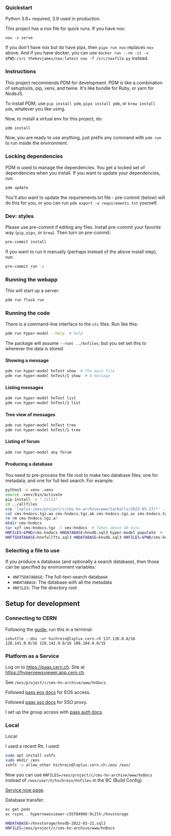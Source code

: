 ### Quickstart

Python 3.8+ required, 3.9 used in production.

This project has a nox file for quick runs. If you have nox:

```console
nox -s serve
```

If you don't have nox but do have pipx, then `pipx run nox` replaces `nox`
above. And if you have docker, you can use
`docker run --rm -it -v $PWD:/src thekevjames/nox:latest nox -f /src/noxfile.py`
instead.

### Instructions

This project recommends PDM for development. PDM is like a combination of
setuptools, pip, venv, and twine. It's like bundle for Ruby, or yarn for NodeJS.

To install PDM, use `pip install pdm`, `pipx install pdm`, or
`brew install pdm`, whatever you like using.

Now, to install a virtual env for this project, do:

```bash
pdm install
```

Now, you are ready to use anything, just prefix any command with `pdm run` to
run inside the environment.

### Locking dependencies

PDM is used to manage the dependencies. You get a locked set of dependencies
when you install. If you want to update your dependencies, run:

```bash
pdm update
```

You'll also want to update the requirements.txt file - pre-commit (below) will
do this for you, or you can run `pdm export -o requirements.txt` yourself.

### Dev: styles

Please use pre-commit if editing any files. Install pre-commit your favorite way
(`pip`, `pipx`, or `brew`). Then turn on pre-commit:

```bash
pre-commit install
```

If you want to run it manually (perhaps instead of the above install step), run:

```bash
pre-commit run -a
```

### Running the webapp

This will start up a server:

```bash
pdm run flask run
```

### Running the code

There is a command-line interface to the `utc` files. Run like this:

```bash
pdm run hyper-model --help  # help
```

The package will assume `--root ../hnfiles`; but you set set this to wherever
the data is stored.

#### Showing a message

```bash
pdm run hyper-model hnTest show  # The main file
pdm run hyper-model hnTest/1 show  # A message
```

#### Listing messages

```bash
pdm run hyper-model hnTest list
pdm run hyper-model hnTest/1 list
```

#### Tree view of messages

```bash
pdm run hyper-model hnTest tree
pdm run hyper-model hnTest/1 tree
```

#### Listing of forum

```bash
pdm run hyper-model any forum
```

#### Producing a database

You need to pre-process the file root to make two database files; one for
metadata, and one for full text search. For example:

```bash
python3 -m venv .venv
source .venv/bin/activate
pip install -e ".[cli]"
cd ../allfiles
scp 'lxplus:/eos/project/c/cms-hn-archive/www/tarballs/2023-05-17/*' .
cat cms-hndocs.tgz.aa cms-hndocs.tgz.ab cms-hndocs.tgz.ac cms-hndocs.tgz.ad cms-hndocs.tgz.ae > cms-hndocs.tgz
rm rm cms-hndocs.tgz.a?
mkdir cms-hndocs
tar xzf cms-hndocs.tgz -C cms-hndocs  # Takes about 40 mins
HNFILES=$PWD/cms-hndocs HNDATABASE=hnvdb.sql3 hyper-model populate  # Takes about 40 mins
HNFTSDATABASE=hnvfullfts.sql3 HNDATABASE=hnvdb.sql3 HNFILES=$PWD/cms-hndocs hyper-model populate-search  # Takes about 30 mins
```

### Selecting a file to use

If you produce a database (and optionally a search database), then those can be
specified by environment variables:

- `HNFTSDATABASE`: The full-text-search database
- `HNDATABASE`: The database with all the metadata
- `HNFILES`: The file directory root

## Setup for development

### Connecting to CERN

Following the
[guide](https://security.web.cern.ch/recommendations/en/ssh_tunneling.shtml),
run this in a terminal:

```console
sshuttle --dns -vr hschrein@lxplus.cern.ch 137.138.0.0/16 128.141.0.0/16 128.142.0.0/16 188.184.0.0/15
```

### Platform as a Service

Log on to <https://paas.cern.ch>. Site at <https://hypernewsviewer.app.cern.ch>.

See `/eos/project/c/cms-hn-archive/www/hnDocs`.

Followed [pass eos docs](https://paas.docs.cern.ch/3._Storage/eos/) for EOS
access.

Followed
[paas sso docs](https://paas.docs.cern.ch/4._CERN_Authentication/2-deploy-sso-proxy/)
for SSO proxy.

I set up the group access with
[paas auth docs](https://paas.docs.cern.ch/4._CERN_Authentication/3-configuring-authorized-users/).

### Local

Local:

I used a recent Rπ. I used:

```bash
sudo apt install sshfs
sudo mkdir /eos
sshfs -o allow_other hschrein@lxplus.cern.ch:/eos /eos/
```

Now you can use `HNFILES=/eos/project/c/cms-hn-archive/www/hnDocs` instead of
`/eos/user/h/hschrein/hnfiles` in the BC (Build Config).

[Service now page](https://cern.service-now.com/service-portal?id=kb_article&sys_id=68deb363db3f0c58006fd9f9f49619aa).

Database transfer:

```bash
oc get pods
oc rsync . hypernewsviewer-c55f84966-9c2lh:/hnvstorage
```

```bash
HNDATABASE=/hnvstorage/hnvdb-2022-03-21.sql3
HNFILES=/eos/project/c/cms-hn-archive/www/hnDocs
```
